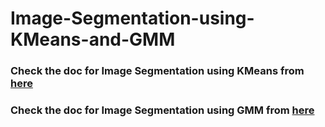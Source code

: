 # Image-Segmentation-using-KMeans-and-GMM

### Check the doc for Image Segmentation using KMeans from [here](https://docs.opencv.org/3.4/d1/d5c/tutorial_py_kmeans_opencv.html)
### Check the doc for Image Segmentation using GMM from [here](https://docs.opencv.org/3.4/d1/d5c/tutorial_py_kmeans_opencv.html)
